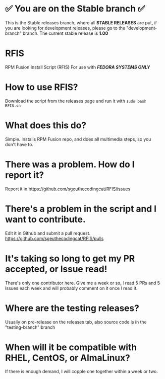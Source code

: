 # ✅ You are on the Stable branch ✅
This is the Stable releases branch, where all **STABLE RELEASES** are put, if you are looking for development releases, please go to the "development-branch" branch. The current stable release is **1.00**

# RFIS
RPM Fusion Install Script (RFIS) 
For use with ***FEDORA SYSTEMS ONLY***

# How to use RFIS?
Download the script from the releases page and run it with ``sudo bash RFIS.sh``

# What does this do?
Simple. Installs RPM Fusion repo, and does all multimedia steps, so you don't have to.

# There was a problem. How do I report it?
Report it in https://github.com/sgeuthecodingcat/RFIS/issues 

# There's a problem in the script and I want to contribute.
Edit it in Github and submit a pull request.
https://github.com/sgeuthecodingcat/RFIS/pulls

# It's taking so long to get my PR accepted, or Issue read!
There's only one contributor here. Give me a week or so, I read 5 PRs and 5 Issues each week and will probably comment on it once I read it.

# Where are the testing releases?
Usually on pre-release on the releases tab, also source code is in the "testing-branch" branch

# When will it be compatible with RHEL, CentOS, or AlmaLinux?
If there is enough demand, I will copple one together within a week or two.
